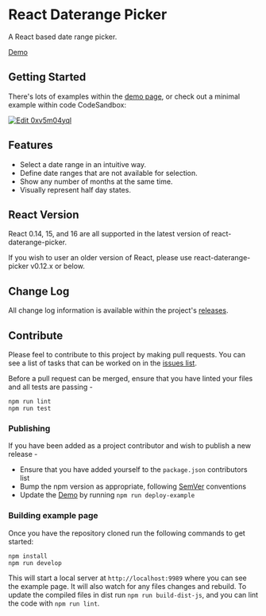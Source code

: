 React Daterange Picker
======================

A React based date range picker.

[Demo](http://onefinestay.github.io/react-daterange-picker/)

## Getting Started

There's lots of examples within the [demo page](http://onefinestay.github.io/react-daterange-picker/), or check out a minimal example within code CodeSandbox:

[![Edit 0xv5m04yql](https://codesandbox.io/static/img/play-codesandbox.svg)](https://codesandbox.io/s/0xv5m04yql?initialpath=%2Fsrc%2FDateRangeExample.js)

## Features

* Select a date range in an intuitive way.
* Define date ranges that are not available for selection.
* Show any number of months at the same time.
* Visually represent half day states.

## React Version

React 0.14, 15, and 16 are all supported in the latest version of react-daterange-picker.

If you wish to user an older version of React, please use react-daterange-picker v0.12.x or below.

## Change Log

All change log information is available within the project's [releases](https://github.com/onefinestay/react-daterange-picker/releases).

## Contribute

Please feel to contribute to this project by making pull requests. You can see a
list of tasks that can be worked on in the [issues list](https://github.com/onefinestay/react-daterange-picker/issues).

Before a pull request can be merged, ensure that you have linted your files and all tests are passing -

```shell
npm run lint
npm run test
```

### Publishing

If you have been added as a project contributor and wish to publish a new release -

  - Ensure that you have added yourself to the `package.json` contributors list
  - Bump the npm version as appropriate, following [SemVer](http://semver.org/) conventions
  - Update the [Demo](http://onefinestay.github.io/react-daterange-picker/) by running `npm run deploy-example`

### Building example page

Once you have the repository cloned run the following commands to get started:

```shell
npm install
npm run develop
```

This will start a local server at `http://localhost:9989` where you can see the
example page. It will also watch for any files changes and rebuild.
To update the compiled files in dist run `npm run build-dist-js`, and you can
lint the code with `npm run lint`.
